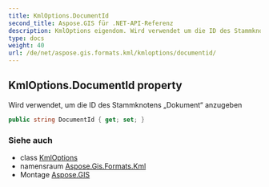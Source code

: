 ```yaml
---
title: KmlOptions.DocumentId
second_title: Aspose.GIS für .NET-API-Referenz
description: KmlOptions eigendom. Wird verwendet um die ID des Stammknotens Dokument anzugeben
type: docs
weight: 40
url: /de/net/aspose.gis.formats.kml/kmloptions/documentid/
---
```

## KmlOptions.DocumentId property

Wird verwendet, um die ID des Stammknotens „Dokument“ anzugeben

```csharp
public string DocumentId { get; set; }
```

### Siehe auch

* class [KmlOptions](../)
* namensraum [Aspose.Gis.Formats.Kml](../../kmloptions/)
* Montage [Aspose.GIS](../../../)


